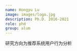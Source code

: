 ```yaml
---
name: Hongyu Lu
image: images/logo.jpg
description: Ph.D. 2016-2021
role: phd 
group: alum
--- 
```


研究方向为推荐系统用户行为分析